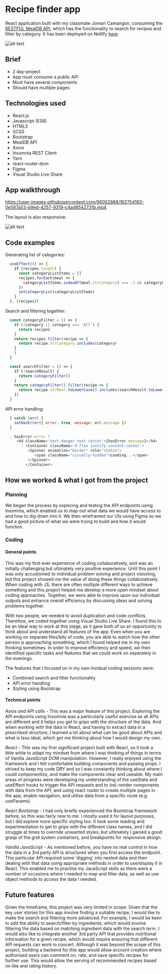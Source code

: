 # Recipe finder app 
React application built with my classmate Jomari Camangon, consuming the [RESTFUL MealDB API](https://www.themealdb.com/api.php), which has the functionality to search for recipes and filter by category. It has been deployed on Netlify [here](https://restipe-app.netlify.app/)

![alt text](https://res.cloudinary.com/di7ndofao/image/upload/v1648129768/Habit_tracker_app/Screenshot_2022-03-24_at_13.48.35_o2t0e3.png "Homepage")

Brief
----
* 2 day-project
* App must consume a public API
* Must have several components
* Should have multiple pages

Technologies used
----
* React.js
* Javascript (ES6)
* HTML5
* SCSS
* Bootstrap
* MealDB API
* Axios
* Insomnia REST Client
* Yarn
* react-router-dom
* Figma
* Visual Studio Live Share

App walkthrough
----
https://user-images.githubusercontent.com/96052888/162754183-0e587a53-b9ed-4257-9319-c4ad8542731b.mp4

The layout is also responsive:

![alt text](https://res.cloudinary.com/di7ndofao/image/upload/v1648134289/Habit_tracker_app/Screenshot_2022-03-24_at_15.04.14_gzlfhw.png "Responsive Homepage")

Code examples
----
Generating list of categories:
```javascript
  useEffect(() => {
    if (recipes.length) {
      const categoryListItems = []
      recipes.forEach(meal => {
        categoryListItems.indexOf(meal.strCategory) === -1 && categoryListItems.push(meal.strCategory)
      })
      setCategoryList(categoryListItems)
    }
  }, [recipes])
```
Search and filtering together:
```javascript
  const categoryFilter = () => {
    if (!category || category === 'All') {
      return recipes
    }
    return recipes.filter(recipe => {
      return recipe.strCategory.includes(category)
    }
    )
  }
```
```javascript
  const searchFilter = () => {
    if (!searchResult) {
      return categoryFilter()
    }
    return categoryFilter().filter(recipe => {
      return recipe.strMeal.toLowerCase().includes(searchResult.toLowerCase())
    })
  }
```
API error handling:
```javascript
  } catch (err) {
    setHasError({ error: true, message: err.message })
  }
```

```javascript
  : hasError.error ?
     <h4 className='text-danger text-center'>{hasError.message}</h4>
       : <Container className='d-flex justify-content-center'>
          <Spinner animation="border" role="status">
             <span className="visually-hidden">Loading...</span>
          </Spinner>
         </Container>
```


How we worked & what I got from the project
----
### Planning
We began the process by exploring and testing the API endpoints using Insomnia, which enabled us to map out what data we would have access to and how to dig down into it. We then wireframed our UIs using Figma so we had a good picture of what we were trying to build and how it would function.

### Coding
#### General points
This was my first ever experience of coding collaboratively, and was an initially challenging but ultimately very positive experience. Until this point I was only accustomed to individual problem solving and project visioning, but this project showed me the value of doing these things collaboratively. When coding with JS, there are often multiple different ways to achieve something and this project helped me develop a more open mindset about coding approaches. Together, we were able to improve upon our individual outputs and enhance overall efficiency by discussing ideas and solving problems together.

With two people, we needed to avoid duplication and code conflicts. Therefore, we coded together using Visual Studio Live Share. I found this to be an ideal way to work at this stage, as it gave both of us an opportunity to think about and understand all features of the app. Even when you are working on separate files/bits of code, you are able to watch how the other person is approaching something, which I found helped me in my own thinking sometimes. In order to improve efficiency and speed, we then identified specific tasks and features that we could work on separately in the evenings.


The features that I focused on in my own invidual coding sessions were:

* Combined search and filter functionality
* API error handling
* Styling using Bootstrap

#### Technical points
*Axios and API calls* - This was a major feature of this project. Exploring the API endpoints using Insomnia was a particularly useful exercise as all APIs are different and it helps you get to grips with the structure of the data. And when working with the data in React, and having to extract data in a prescribed structure, I learned a lot about what can be good about APIs and what is less ideal, which got me thinking about how I would design my own.

*React* - This was my first significant project built with React, so it took a little while to adapt my mindset from where I was thinking of things in terms of Vanilla JavaScript DOM manipulation. However, I really enjoyed using the framework and I felt comfortable building components and passing props. I strived to keep my code DRY and so I was constantly thinking about where I could componentize, and make the components clear and useable. My main areas of progress were developing my understanding of the useState and useEffect hooks to trigger the API requests and to (re)-render components with data from the API, and using react router to create multiple pages in the app, enable navigation, and utilise data from a specific route (e.g. useParams).

*React Bootstrap* - I had only briefly experienced the Bootstrap framework before, so this was fairly new to me. I mostly used it for layout purposes, but I did explore more specific styling too. It took some reading and experimentation to get to grips with the different class names, and I did struggle at times to override unwanted styles, but ultimately I gained a good grasp of the grid system containers, and breakpoints for responsive design.

*Vanilla JavaScript* - As mentioned before, you have no real control in how the data in a 3rd party API is structured when you first access the endpoint. This particular API required some 'digging' into nested data and then dealing with that data using appropriate methods in order to use/display it in React. This enabled me to practise my JavaScript skills as there were a number of occasions where I needed to map and filter data, as well as use object methods to access the data I needed.

Future features
----
Given the timeframe, this project was very limited in scope. Given that the key user stories for this app involve finding a suitable recipe, I would like to make the search and filtering more advanced. For example, I would be keen to add the ability to search/filter by ingredients, which would involve filtering the data based on matching ingredient data with the search term. I would also like to integrate another 3rd party API that provides nutritional information for a given recipe, which would require ensuring that different API requests can work in concert. Although it was beyond the scope of this project, building a backend for this app would allow account creation where authorised users can comment on, rate, and save specific recipes for further use. This would allow the serving of recommended recipes based on like and rating history.

